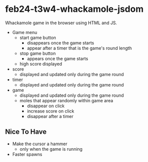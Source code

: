 # feb24-t3w4-whackamole-jsdom

Whackamole game in the browser using HTML and JS.

- Game menu 
	- start game button
		- disappears once the game starts 
		- appear after a timer that is the game's round length 
	- stop game button 
		- appears once the game starts
	- high score displayed
- score 
	- displayed and updated only during the game round 
- timer 
	- displayed and updated only during the game round 
- game 
	- displayed and updated only during the game round 
	- moles that appear randomly within game area 
		- disappear on click 
		- increase score on click 
		- disappear after a timer 

## Nice To Have

- Make the cursor a hammer 
	- only when the game is running 
- Faster spawns 